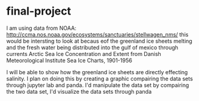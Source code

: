 # final-project

I am using data from NOAA: http://ccma.nos.noaa.gov/ecosystems/sanctuaries/stellwagen_nms/ 
this would be intersting to look at becaus eof the greenland ice sheets melting and the fresh water being distributed into the gulf of mexico through currents 
Arctic Sea Ice Concentration and Extent from Danish Meteorological Institute Sea Ice Charts, 1901-1956

I will be able to show how the greenland ice sheets are directly effecting salinity. I plan on doing this by creating a graphic compairing the data sets through jupyter lab and panda. I'd manipulate the data set by compairing the two data set, I'd visualize the data sets through panda 
